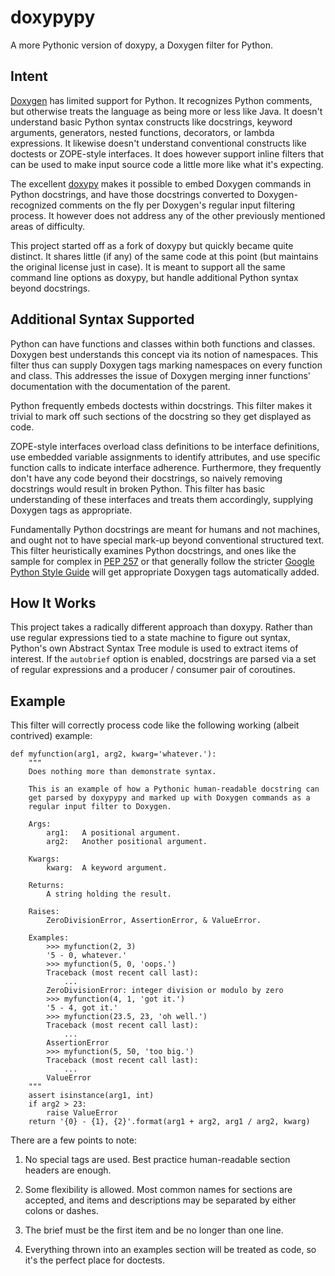 doxypypy
========

A more Pythonic version of doxypy, a Doxygen filter for Python.

## Intent

[Doxygen](http://www.stack.nl/~dimitri/doxygen/) has limited support for Python.
It recognizes Python comments, but otherwise treats the language as being more
or less like Java.  It doesn't understand basic Python syntax constructs like
docstrings, keyword arguments, generators, nested functions, decorators, or
lambda expressions.  It likewise doesn't understand conventional constructs like
doctests or ZOPE-style interfaces.  It does however support inline filters that
can be used to make input source code a little more like what it's expecting.

The excellent [doxypy](https://github.com/0xCAFEBABE/doxypy) makes it possible
to embed Doxygen commands in Python docstrings, and have those docstrings
converted to Doxygen-recognized comments on the fly per Doxygen's regular
input filtering process.  It however does not address any of the other
previously mentioned areas of difficulty.

This project started off as a fork of doxypy but quickly became quite distinct.
It shares little (if any) of the same code at this point (but maintains the
original license just in case).  It is meant to support all the same command
line options as doxypy, but handle additional Python syntax beyond docstrings.

## Additional Syntax Supported

Python can have functions and classes within both functions and classes.
Doxygen best understands this concept via its notion of namespaces.  This filter
thus can supply Doxygen tags marking namespaces on every function and class.
This addresses the issue of Doxygen merging inner functions' documentation with
the documentation of the parent.

Python frequently embeds doctests within docstrings.  This filter makes it
trivial to mark off such sections of the docstring so they get displayed as
code.

ZOPE-style interfaces overload class definitions to be interface definitions,
use embedded variable assignments to identify attributes, and use specific
function calls to indicate interface adherence.  Furthermore, they frequently
don't have any code beyond their docstrings, so naively removing docstrings
would result in broken Python.  This filter has basic understanding of these
interfaces and treats them accordingly, supplying Doxygen tags as appropriate.

Fundamentally Python docstrings are meant for humans and not machines, and ought
not to have special mark-up beyond conventional structured text.  This filter
heuristically examines Python docstrings, and ones like the sample for complex
in [PEP 257](http://www.python.org/dev/peps/pep-0257/) or that generally follow
the stricter [Google Python Style Guide](http://google-styleguide.googlecode.com/svn/trunk/pyguide.html?showone=Comments#Comments)
will get appropriate Doxygen tags automatically added.

## How It Works

This project takes a radically different approach than doxypy.  Rather than use
regular expressions tied to a state machine to figure out syntax, Python's own
Abstract Syntax Tree module is used to extract items of interest.  If the
`autobrief` option is enabled, docstrings are parsed via a set of regular
expressions and a producer / consumer pair of coroutines.

## Example

This filter will correctly process code like the following working (albeit
contrived) example:

    def myfunction(arg1, arg2, kwarg='whatever.'):
        """
        Does nothing more than demonstrate syntax.

        This is an example of how a Pythonic human-readable docstring can
        get parsed by doxypypy and marked up with Doxygen commands as a
        regular input filter to Doxygen.

        Args:
            arg1:   A positional argument.
            arg2:   Another positional argument.

        Kwargs:
            kwarg:  A keyword argument.

        Returns:
            A string holding the result.

        Raises:
            ZeroDivisionError, AssertionError, & ValueError.

        Examples:
            >>> myfunction(2, 3)
            '5 - 0, whatever.'
            >>> myfunction(5, 0, 'oops.')
            Traceback (most recent call last):
                ...
            ZeroDivisionError: integer division or modulo by zero
            >>> myfunction(4, 1, 'got it.')
            '5 - 4, got it.'
            >>> myfunction(23.5, 23, 'oh well.')
            Traceback (most recent call last):
                ...
            AssertionError
            >>> myfunction(5, 50, 'too big.')
            Traceback (most recent call last):
                ...
            ValueError
        """
        assert isinstance(arg1, int)
        if arg2 > 23:
            raise ValueError
        return '{0} - {1}, {2}'.format(arg1 + arg2, arg1 / arg2, kwarg)

There are a few points to note:

1.  No special tags are used.  Best practice human-readable section headers
are enough.

2.  Some flexibility is allowed.  Most common names for sections are accepted,
and items and descriptions may be separated by either colons or dashes.

3.  The brief must be the first item and be no longer than one line.

4.  Everything thrown into an examples section will be treated as code, so it's
the perfect place for doctests.
